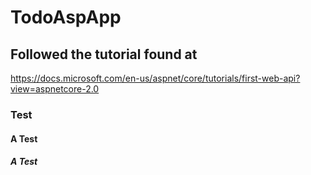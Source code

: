 # TodoAspApp

## Followed the tutorial found at
https://docs.microsoft.com/en-us/aspnet/core/tutorials/first-web-api?view=aspnetcore-2.0

### Test

#### A Test

##### A Test